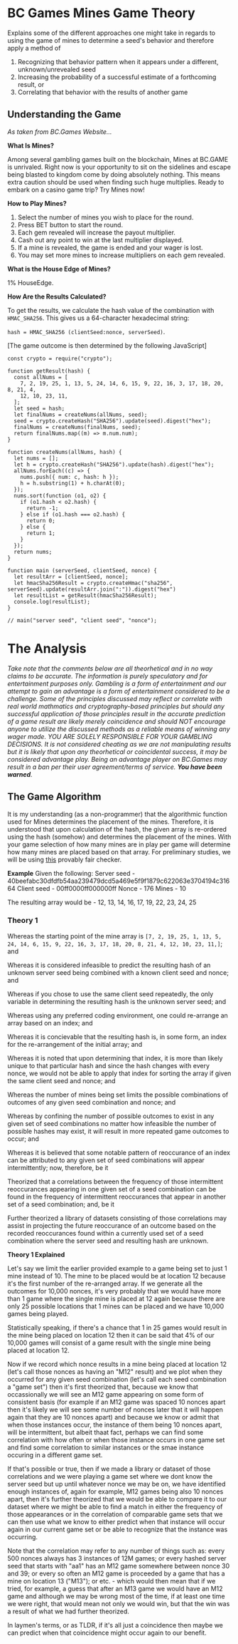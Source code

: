 # BC Games Mines Game Theory
Explains some of the different approaches one might take in regards to using the game of mines to determine a seed's behavior and therefore apply a method of
1. Recognizing that behavior pattern when it appears under a different, unknown/unrevealed seed
2. Increasing the probability of a successful estimate of a forthcoming result, or
3. Correlating that behavior with the results of another game

## Understanding the Game
_As taken from BC.Games Website..._

**What Is Mines?**

Among several gambling games built on the blockchain, Mines at BC.GAME is unrivaled. Right now is your opportunity to sit on the sidelines and escape being blasted to kingdom come by doing absolutely nothing. This means extra caution should be used when finding such huge multiplies. Ready to embark on a casino game trip? Try Mines now!

**How to Play Mines?**

1. Select the number of mines you wish to place for the round.
2. Press BET button to start the round.
3. Each gem revealed will increase the payout multiplier.
4. Cash out any point to win at the last multiplier displayed.
5. If a mine is revealed, the game is ended and your wager is lost.
6. You may set more mines to increase multipliers on each gem revealed.

**What is the House Edge of Mines?**

1% HouseEdge.

**How Are the Results Calculated?**

To get the results, we calculate the hash value of the combination with `HMAC_SHA256`. This gives us a 64-character hexadecimal string: 

`hash = HMAC_SHA256 (clientSeed:nonce, serverSeed)`.

[The game outcome is then determined by the following JavaScript]

```
const crypto = require("crypto");

function getResult(hash) {
  const allNums = [
    7, 2, 19, 25, 1, 13, 5, 24, 14, 6, 15, 9, 22, 16, 3, 17, 18, 20, 8, 21, 4,
    12, 10, 23, 11,
  ];
  let seed = hash;
  let finalNums = createNums(allNums, seed);
  seed = crypto.createHash("SHA256").update(seed).digest("hex");
  finalNums = createNums(finalNums, seed);
  return finalNums.map((m) => m.num.num);
}

function createNums(allNums, hash) {
  let nums = [];
  let h = crypto.createHash("SHA256").update(hash).digest("hex");
  allNums.forEach((c) => {
    nums.push({ num: c, hash: h });
    h = h.substring(1) + h.charAt(0);
  });
  nums.sort(function (o1, o2) {
    if (o1.hash < o2.hash) {
      return -1;
    } else if (o1.hash === o2.hash) {
      return 0;
    } else {
      return 1;
    }
  });
  return nums;
}

function main (serverSeed, clientSeed, nonce) {
  let resultArr = [clientSeed, nonce];
  let hmacSha256Result = crypto.createHmac("sha256", serverSeed).update(resultArr.join(":")).digest("hex")
  let resultList = getResult(hmacSha256Result);
  console.log(resultList);
}

// main("server seed", "client seed", "nonce");
```

# The Analysis

_Take note that the comments below are all theorhetical and in no way claims to be accurate. The information is purely speculatory and for entertainment purposes only. Gambling is a form of entertainment and our attempt to gain an advantage is a form of entertainment considered to be a challenge. Some of the principles discussed may reflect or correlate with real world mathmatics and cryptography-based principles but should any successful application of those principles result in the accurate prediction of a game result are likely merely coincidence and should NOT encourage anyone to utilize the discussed methods as a reliable means of winning any wager made. YOU ARE SOLELY RESPONSIBLE FOR YOUR GAMBLING DECISIONS. It is not considered cheating as we are not manipulating results but it is likely that upon any theorhetical or coincidental success, it may be considered advantage play. Being an advantage player on BC.Games may result in a ban per their user agreement/terms of service. **You have been warned**._

## The Game Algorithm

It is my understanding (as a non-programmer) that the algorithmic function used for Mines determines the placement of the mines. Therefore, it is understood that upon calculation of the hash, the given array is re-ordered using the hash (somehow) and determines the placement of the mines. With your game selection of how many mines are in play per game will determine how many mines are placed based on that array. 
For preliminary studies, we will be using [this](https://bcverify.gdoc.win/) provably fair checker.

**Example**
Given the following:
Server seed - 40beefabc30dfdfb54aa239479dcd5a469e5f9f1879c622063e3704194c31664
Client seed - 00ff0000ff000000ff
Nonce - 176
Mines - 10

The resulting array would be - 12, 13, 14, 16, 17, 19, 22, 23, 24, 25

### Theory 1 

Whereas the starting point of the mine array is `[7, 2, 19, 25, 1, 13, 5, 24, 14, 6, 15, 9, 22, 16, 3, 17, 18, 20, 8, 21, 4, 12, 10, 23, 11,]`; and

Whereas it is considered infeasible to predict the resulting hash of an unknown server seed being combined with a known client seed and nonce; and

Whereas if you chose to use the same client seed repeatedly, the only variable in determining the resulting hash is the unknown server seed; and

Whereas using any preferred coding environment, one could re-arrange an array based on an index; and

Whereas it is concievable that the resulting hash is, in some form, an index for the re-arrangement of the initial array; and

Whereas it is noted that upon determining that index, it is more than likely unique to that particular hash and since the hash changes with every nonce, we would not be able to apply that index for sorting the array if given the same client seed and nonce; and

Whereas the number of mines being set limits the possible combinations of outcomes of any given seed combination and nonce; and

Whereas by confining the number of possible outcomes to exist in any given set of seed combinations no matter how infeasible the number of possible hashes may exist, it will result in more repeated game outcomes to occur; and

Whereas it is believed that some notable pattern of reoccurance of an index can be attributed to any given set of seed combinations will appear intermittently; now, therefore, be it

Theorized that a correlations between the frequency of those intermittent reoccurances appearing in one given set of a seed combination can be found in the frequency of intermittent reoccurances that appear in another set of a seed combination; and, be it

Further theorized a library of datasets consisting of those correlations may assist in projecting the future reoccurance of an outcome based on the recorded reoccurances found within a currently used set of a seed combination where the server seed and resulting hash are unknown.

**Theory 1 Explained**

Let's say we limit the earlier provided example to a game being set to just 1 mine instead of 10. The mine to be placed would be at location 12 because it's the first number of the re-arranged array. If we generate all the outcomes for 10,000 nonces, it's very probably that we would have more than 1 game where the single mine is placed at 12 again because there are only 25 possible locations that 1 mines can be placed and we have 10,000 games being played.

Statistically speaking, if there's a chance that 1 in 25 games would result in the mine being placed on location 12 then it can be said that 4% of our 10,000 games will consist of a game result with the single mine being placed at location 12.

Now if we record which nonce results in a mine being placed at location 12 (let's call those nonces as having an "M12" result) and we plot when they occurred for any given seed combination (let's call each seed combination a "game set") then it's first theorized that, because we know that occassionally we will see an M12 game appearing on some form of consistent basis (for example if an M12 game was spaced 10 nonces apart then it's likely we will see some number of nonces later that it will happen again that they are 10 nonces apart) and because we know or admit that when those instances occur, the instance of them being 10 nonces apart, will be intermittent, but albeit thaat fact, perhaps we can find some correlation with how often or when those instance occurs in one game set and find some correlation to similar instances or the smae instance occuring in a different game set.

If that's possible or true, then if we made a library or dataset of those correlations and we were playing a game set where we dont know the server seed but up until whatever nonce we may be on, we have identified enough instances of, again for example, M12 games being also 10 nonces apart, then it's further theorized that we would be able to compare it to our dataset where we might be able to find a match in either the frequency of those appearances or in the correlation of comparable game sets that we can then use what we know to either predict when that instance will occur again in our current game set or be able to recognize that the instance was occurring.

Note that the correlation may refer to any number of things such as: every 500 nonces always has 3 instances of 12M games; or every hashed server seed that starts with "aa1" has an M12 game somewhere between nonce 30 and 39; or every so often an M12 game is proceeded by a game that has a mine on location 13 ("M13"); or etc. - which would then mean that if we tried, for example, a guess that after an M13 game we would have an M12 game and although we may be wrong most of the time, if at least one time we were right, that would mean not only we would win, but that the win was a result of what we had further theorized.

In laymen's terms, or as TLDR, if it's all just a coincidence then maybe we can predict when that coincidence might occur again to our benefit.
